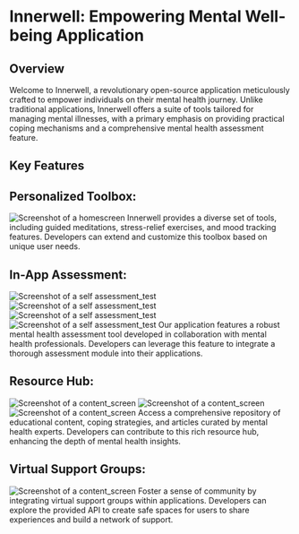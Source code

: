 # Innerwell: Empowering Mental Well-being Application
## Overview
Welcome to Innerwell, a revolutionary open-source application meticulously crafted to empower individuals on their mental health journey. Unlike traditional applications, Innerwell offers a suite of tools tailored for managing mental illnesses, with a primary emphasis on providing practical coping mechanisms and a comprehensive mental health assessment feature.

## Key Features
## Personalized Toolbox:
![Screenshot of a homescreen](https://github.com/sahajdeepsingh651/Innerwell/blob/main/lib/homescreen.png)
Innerwell provides a diverse set of tools, including guided meditations, stress-relief exercises, and mood tracking features. Developers can extend and customize this toolbox based on unique user needs.
## In-App Assessment:
![Screenshot of a self assessment_test](https://github.com/sahajdeepsingh651/Innerwell/blob/main/lib/self_access_test.png)
![Screenshot of a self assessment_test](https://github.com/sahajdeepsingh651/Innerwell/blob/main/lib/selfassess1.png)
![Screenshot of a self assessment_test](https://github.com/sahajdeepsingh651/Innerwell/blob/main/lib/selfassess%202.png)
![Screenshot of a self assessment_test](https://github.com/sahajdeepsingh651/Innerwell/blob/main/lib/selfassess3.png)
Our application features a robust mental health assessment tool developed in collaboration with mental health professionals. Developers can leverage this feature to integrate a thorough assessment module into their applications.

## Resource Hub:
![Screenshot of a content_screen](https://github.com/sahajdeepsingh651/Innerwell/blob/main/lib/content1.png)
![Screenshot of a content_screen](https://github.com/sahajdeepsingh651/Innerwell/blob/main/lib/content2.png)
![Screenshot of a content_screen](https://github.com/sahajdeepsingh651/Innerwell/blob/main/lib/content3.png)
Access a comprehensive repository of educational content, coping strategies, and articles curated by mental health experts. Developers can contribute to this rich resource hub, enhancing the depth of mental health insights.
## Virtual Support Groups:
![Screenshot of a content_screen](https://github.com/sahajdeepsingh651/Innerwell/blob/main/lib/sg.png)
Foster a sense of community by integrating virtual support groups within applications. Developers can explore the provided API to create safe spaces for users to share experiences and build a network of support.
